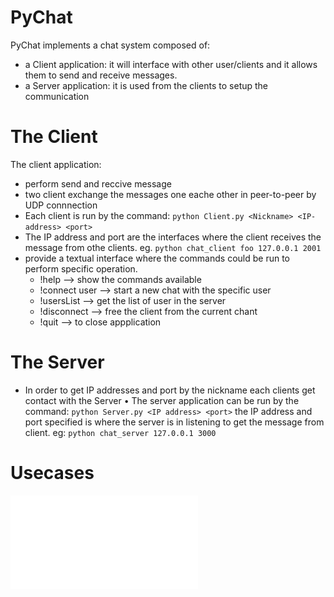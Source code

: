 # PyChat

PyChat implements a chat system composed of:
* a Client application: it will interface with other user/clients and it allows them to send and receive messages.
* a Server application: it is used from  the clients to setup the communication 

# The Client

The client application:
* perform send and reccive message
* two client exchange the messages one eache other in peer-to-peer by UDP connnection
* Each client is run by the command:
`python Client.py <Nickname> <IP-address> <port>`
* The IP address and port are the interfaces where the client receives the message from othe clients.
eg. `python chat_client foo 127.0.0.1 2001`
* provide a textual interface where the commands could be run to perform specific operation.
    * !help --> show the commands available
    * !connect user --> start a new chat with the specific user
    * !usersList --> get the list of user in the server
    * !disconnect --> free the client from the current chant
    * !quit --> to close appplication

# The Server

* In order to get IP addresses and port by the nickname each clients get contact with the Server
• The server application can be run by the command:
`python Server.py <IP address> <port>`
     the IP address and port specified is where the server is in listening to get the message from client. 
eg: `python chat_server 127.0.0.1 3000`

# Usecases

![/img/pdf_512x512.png](usecases/usecase_diagram.pdf)

